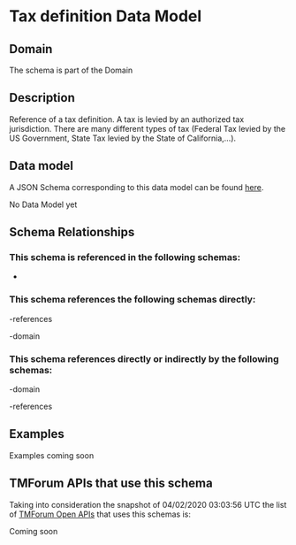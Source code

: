 # Tax definition Data Model

## Domain

The  schema is part of the  Domain

## Description

Reference of a tax definition. A tax is levied by an authorized tax jurisdiction. There are many different types of tax (Federal Tax levied by the US Government, State Tax levied by the State of California,…).

## Data model

A JSON Schema corresponding to this data model can be found
[here](https://github.com/tmforum-rand/schemas/blob/candidates/Common/TaxDefinition.schema.json).

No Data Model yet

## Schema Relationships

### This schema is referenced in the following schemas:

-

### This schema references the following schemas directly:

-references

-domain

### This schema references directly or indirectly by the following schemas:

-domain

-references



## Examples

Examples coming soon

## TMForum APIs that use this schema

Taking into consideration the snapshot of 04/02/2020 03:03:56 UTC the list of [TMForum Open APIs](https://www.tmforum.org/open-apis/) that uses this schemas is:

Coming soon